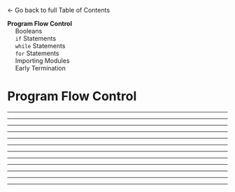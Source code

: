<link rel="stylesheet" href="{{baseUrl}}/css/programming.css">

<div class="website-content">
<div id="toc">

[← Go back to full Table of Contents](../index.html)
* [**Program Flow Control**](#program-flow-control)
  * [Booleans](#booleans)
  * [`if` Statements](#if-statements)
  * [`while` Statements](#while-statements)
  * [`for` Statements](#for-statements)
  * [Importing Modules](#importing-modules)
  * [Early Termination](#early-termination)
  
</div>
<div id="main">

# Program Flow Control

<include src="../booleans/text.md" /><hr><hr>
<include src="../if/text.md" /><hr><hr>
<include src="../while/text.md" /><hr><hr>
<include src="../for/text.md" /><hr><hr>
<include src="../import/text.md" /><hr><hr>
<include src="../exit/text.md" /><hr><hr>

</div>
</div>